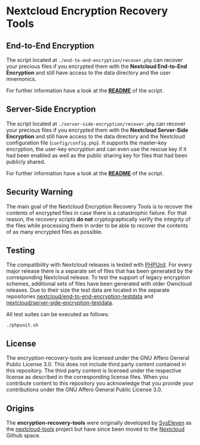 # Nextcloud Encryption Recovery Tools

## End-to-End Encryption

The script located at `./end-to-end-encryption/recover.php` can recover your precious files if you encrypted them with the **Nextcloud End-to-End Encryption** and still have access to the data directory and the user mnemonics.

For further information have a look at the [**README**](./end-to-end-encryption/README.md) of the script.

## Server-Side Encryption

The script located at `./server-side-encryption/recover.php` can recover your precious files if you encrypted them with the **Nextcloud Server-Side Encryption** and still have access to the data directory and the Nextcloud configuration file (`config/config.php`).
It supports the master-key encryption, the user-key encryption and can even use the rescue key if it had been enabled as well as the public sharing key for files that had been publicly shared.

For further information have a look at the [**README**](./server-side-encryption/README.md) of the script.

## Security Warning

The main goal of the Nextcloud Encryption Recovery Tools is to recover the contents of encrypted files in case there is a catastrophic failure.
For that reason, the recovery scripts **do not** cryptographically verify the integrity of the files while processing them in order to be able to recover the contents of as many encrypted files as possible.

## Testing

The compatibility with Nextcloud releases is tested with [PHPUnit](https://phpunit.de).
For every major release there is a separate set of files that has been generated by the corresponding Nextcloud release.
To test the support of legacy encryption schemes, additional sets of files have been generated with older Owncloud releases.
Due to their size the test data are located in the separate repositories [nextcloud/end-to-end-encryption-testdata](https://github.com/nextcloud/end-to-end-encryption-testdata) and [nextcloud/server-side-encryption-testdata](https://github.com/nextcloud/server-side-encryption-testdata).

All test suites can be executed as follows:

```
./phpunit.sh
```

## License

The encryption-recovery-tools are licensed under the GNU Affero General Public License 3.0.
This does not include third party content contained in this repository.
The third party content is licensed under the respective license as described in the corresponding license files.
When you contribute content to this repository you acknowledge that you provide your contributions under the GNU Affero General Public License 3.0.

## Origins

The **encryption-recovery-tools** were originally developed by [SysEleven](https://www.syseleven.de/) as the [nextcloud-tools](https://github.com/syseleven/nextcloud-tools) project but have since been moved to the [Nextcloud](https://nextcloud.com) Github space.
